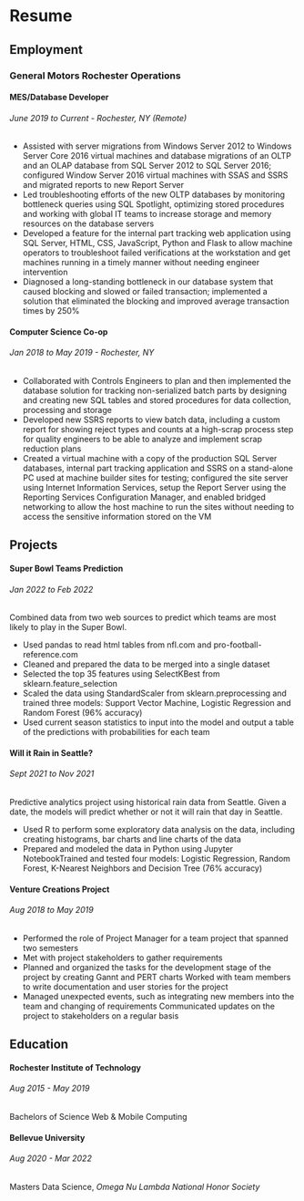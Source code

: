 # Resume

## Employment
### General Motors Rochester Operations
#### MES/Database Developer
###### *June 2019 to Current* - *Rochester, NY (Remote)*
* Assisted with server migrations from Windows Server 2012 to Windows Server Core 2016 virtual machines and database migrations of an OLTP and an OLAP database from SQL Server 2012 to SQL Server 2016; configured Window Server 2016 virtual machines with SSAS and SSRS and migrated reports to new Report Server
* Led troubleshooting efforts of the new OLTP databases by monitoring bottleneck queries using SQL Spotlight, optimizing stored procedures and working with global IT teams to increase storage and memory resources on the database servers
* Developed a feature for the internal part tracking web application using SQL Server, HTML, CSS, JavaScript, Python and Flask to allow machine operators to troubleshoot failed verifications at the workstation and get machines running in a timely manner without needing engineer intervention
* Diagnosed a long-standing bottleneck in our database system that caused blocking and slowed or failed transaction; implemented a solution that eliminated the blocking and improved average transaction times by 250%

#### Computer Science Co-op 
###### *Jan 2018 to May 2019* - *Rochester, NY*
* Collaborated with Controls Engineers to plan and then implemented the database solution for tracking non-serialized batch parts by designing and creating new SQL tables and stored procedures for data collection, processing and storage
* Developed new SSRS reports to view batch data, including a custom report for showing reject types and counts at a high-scrap process step for quality engineers to be able to analyze and implement scrap reduction plans
* Created a virtual machine with a copy of the production SQL Server databases, internal part tracking application and SSRS on a stand-alone PC used at machine builder sites for testing; configured the site server using Internet Information Services, setup the Report Server using the Reporting Services Configuration Manager, and enabled bridged networking to allow the host machine to run the sites without needing to access the sensitive information stored on the VM

## Projects
#### Super Bowl Teams Prediction 
###### *Jan 2022 to Feb 2022*
Combined data from two web sources to predict which teams are most likely to play in the Super Bowl.
* Used pandas to read html tables from nfl.com and pro-football-reference.com
* Cleaned and prepared the data to be merged into a single dataset
* Selected the top 35 features using SelectKBest from sklearn.feature_selection
* Scaled the data using StandardScaler from sklearn.preprocessing and trained three models: Support Vector Machine, Logistic Regression and Random Forest (96% accuracy)
* Used current season statistics to input into the model and output a table of the predictions with probabilities for each team

#### Will it Rain in Seattle?  
###### *Sept 2021 to Nov 2021*
Predictive analytics project using historical rain data from Seattle. Given a date, the models will predict whether or not it will rain that day in Seattle.
* Used R to perform some exploratory data analysis on the data, including creating histograms, bar charts and line charts of the data
* Prepared and modeled the data in Python using Jupyter NotebookTrained and tested four models: Logistic Regression, Random Forest, K-Nearest Neighbors and Decision Tree (76% accuracy)

#### Venture Creations Project 
###### *Aug 2018 to May 2019*
* Performed the role of Project Manager for a team project that spanned two semesters
* Met with project stakeholders to gather requirements
* Planned and organized the tasks for the development stage of the project by creating Gannt and PERT charts Worked with team members to write documentation and user stories for the project
* Managed unexpected events, such as integrating new members into the team and changing of requirements Communicated updates on the project to stakeholders on a regular basis

## Education
#### Rochester Institute of Technology 
###### *Aug 2015 - May 2019*
Bachelors of Science Web & Mobile Computing

#### Bellevue University
###### *Aug 2020 - Mar 2022*
Masters Data Science, *Omega Nu Lambda National Honor Society*